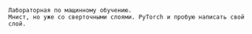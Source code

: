     Лабораторная по мащинному обучению.
    Мнист, но уже со сверточными слоями. PyTorch и пробую написать свой слой.